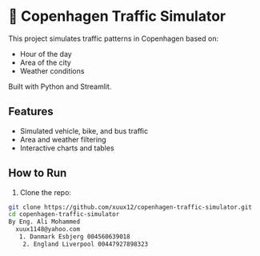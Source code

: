 # 🚦 Copenhagen Traffic Simulator

This project simulates traffic patterns in Copenhagen based on:
- Hour of the day
- Area of the city
- Weather conditions

Built with Python and Streamlit.

## Features
- Simulated vehicle, bike, and bus traffic
- Area and weather filtering
- Interactive charts and tables

## How to Run

1. Clone the repo:
```bash
git clone https://github.com/xuux12/copenhagen-traffic-simulator.git
cd copenhagen-traffic-simulator
By Eng. Ali Mohammed
  xuux1148@yahoo.com
   1. Danmark Esbjerg 004560639018
    2. England Liverpool 00447927898323
